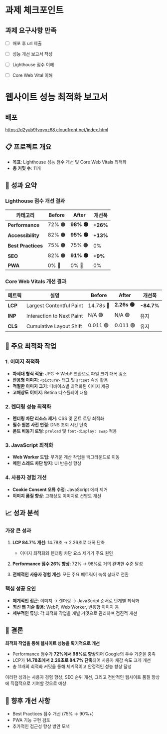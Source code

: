 # 과제 체크포인트

## 과제 요구사항 만족

- [ ] 배포 후 url 제출
- [ ] 성능 개선 보고서 작성

- [ ] Lighthouse 점수 이해
- [ ] Core Web Vital 이해

# 웹사이트 성능 최적화 보고서

## 배포

https://d2yub9fvqvxz68.cloudfront.net/index.html

## 📋 프로젝트 개요

- **목표**: Lighthouse 성능 점수 개선 및 Core Web Vitals 최적화
- **총 커밋 수**: 11개

## 🎯 성과 요약

### Lighthouse 점수 개선 결과

| 카테고리           | Before | After      | 개선폭   |
| ------------------ | ------ | ---------- | -------- |
| **Performance**    | 72% 🟠 | **98% 🟢** | **+26%** |
| **Accessibility**  | 82% 🟠 | **95% 🟢** | **+13%** |
| **Best Practices** | 75% 🟠 | 75% 🟠     | 0%       |
| **SEO**            | 82% 🟠 | **91% 🟢** | **+9%**  |
| **PWA**            | 0% 🔴  | 0% 🔴      | 0%       |

### Core Web Vitals 개선 결과

| 메트릭  | 설명                      | Before    | After        | 개선폭     |
| ------- | ------------------------- | --------- | ------------ | ---------- |
| **LCP** | Largest Contentful Paint  | 14.78s 🔴 | **2.26s 🟢** | **-84.7%** |
| **INP** | Interaction to Next Paint | N/A 🟢    | N/A 🟢       | 유지       |
| **CLS** | Cumulative Layout Shift   | 0.011 🟢  | 0.011 🟢     | 유지       |

## 🔧 주요 최적화 작업

### 1. 이미지 최적화

- **차세대 형식 적용**: JPG → WebP 변환으로 파일 크기 대폭 감소
- **반응형 이미지**: `<picture>` 태그 및 `srcset` 속성 활용
- **적절한 이미지 크기**: 디바이스별 최적화된 이미지 제공
- **고해상도 이미지**: Retina 디스플레이 대응

### 2. 렌더링 성능 최적화

- **렌더링 차단 리소스 제거**: CSS 및 폰트 로딩 최적화
- **필수 원본 사전 연결**: DNS 조회 시간 단축
- **폰트 비동기 로딩**: `preload` 및 `font-display: swap` 적용

### 3. JavaScript 최적화

- **Web Worker 도입**: 무거운 계산 작업을 백그라운드로 이동
- **메인 스레드 차단 방지**: UI 반응성 향상

### 4. 사용자 경험 개선

- **Cookie Consent 오류 수정**: JavaScript 에러 제거
- **이미지 품질 향상**: 고해상도 이미지로 선명도 개선

## 📈 성과 분석

### 가장 큰 성과

1. **LCP 84.7% 개선**: 14.78초 → 2.26초로 대폭 단축
   - 이미지 최적화와 렌더링 차단 요소 제거가 주요 원인
2. **Performance 점수 26% 향상**: 72% → 98%로 거의 완벽한 수준 달성

3. **전체적인 사용자 경험 개선**: 모든 주요 메트릭이 녹색 상태로 전환

### 핵심 성공 요인

- **체계적인 접근**: 이미지 → 렌더링 → JavaScript 순서로 단계별 최적화
- **최신 웹 기술 활용**: WebP, Web Worker, 반응형 이미지 등
- **세부적인 튜닝**: 각 최적화 작업을 개별 커밋으로 관리하며 점진적 개선

## 🎯 결론

**최적화 작업을 통해 웹사이트 성능을 획기적으로 개선**

- Performance 점수가 **72%에서 98%로 향상**되어 Google의 우수 기준을 충족
- LCP가 **14.78초에서 2.26초로 84.7% 단축**되어 사용자 체감 속도 크게 개선
- 총 11개의 최적화 커밋을 통해 체계적이고 안정적인 성능 향상 달성

이러한 성과는 사용자 경험 향상, SEO 순위 개선, 그리고 전반적인 웹사이트 품질 향상에 직접적으로 기여할 것으로 예상

## 📝 향후 개선 사항

- Best Practices 점수 개선 (75% → 90%+)
- PWA 기능 구현 검토
- 추가적인 접근성 향상 방안 모색
